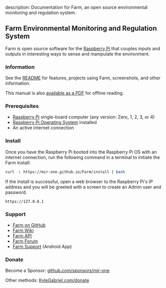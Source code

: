 description: Documentation for Farm, an open source environmental monitoring and regulation system.

## Farm Environmental Monitoring and Regulation System

Farm is open source software for the [Raspberry Pi](https://en.wikipedia.org/wiki/Raspberry_Pi) that couples inputs and outputs in interesting ways to sense and manipulate the environment.

### Information

See the [README](https://github.com/mir-one/Farm#uses) for features, projects using Farm, screenshots, and other information.

This manual is also [available as a PDF](https://mir-one.github.io/Farm/farm-manual.pdf) for offline reading.

### Prerequisites

*   [Raspberry Pi](https://www.raspberrypi.org/) single-board computer (any version: Zero, 1, 2, 3, or 4)
*   [Raspberry Pi Operating System](https://www.raspberrypi.org/downloads/raspbian/) installed
*   An active internet connection

### Install

Once you have the Raspberry Pi booted into the Raspberry Pi OS with an internet connection, run the following command in a terminal to initiate the Farm install:

```bash
curl -L https://mir-one.github.io/Farm/install | bash
```

If the install is successful, open a web browser to the Raspberry Pi's IP address and you will be greeted with a screen to create an Admin user and password.

```
https://127.0.0.1
```

### Support

*   [Farm on GitHub](https://github.com/mir-one/Farm)
*   [Farm Wiki](https://github.com/mir-one/Farm/wiki)
*   [Farm API](https://mir-one.github.io/Farm/farm-api.html)
*   [Farm Forum](https://forum.mir.one)
*   [Farm Support](https://play.google.com/store/apps/details?id=com.farm.farmdocs) (Android App)

### Donate

Become a Sponsor: [github.com/sponsors/mir-one](https://github.com/sponsors/mir-one)

Other methods: [KyleGabriel.com/donate](https://mir.one/donate)
